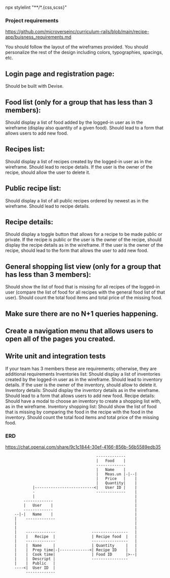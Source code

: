 npx stylelint "**/*.{css,scss}"

### Project requirements
https://github.com/microverseinc/curriculum-rails/blob/main/recipe-app/buisness_requirements.md

You should follow the layout of the wireframes provided. You should personalize the rest of the design including colors, typographies, spacings, etc.
## Login page and registration page:
Should be built with Devise.
## Food list (only for a group that has less than 3 members):
Should display a list of food added by the logged-in user as in the wireframe (display also quantity of a given food).
Should lead to a form that allows users to add new food.
## Recipes list:
Should display a list of recipes created by the logged-in user as in the wireframe.
Should lead to recipe details.
If the user is the owner of the recipe, should allow the user to delete it.
## Public recipe list:
Should display a list of all public recipes ordered by newest as in the wireframe.
Should lead to recipe details.
## Recipe details:
Should display a toggle button that allows for a recipe to be made public or private.
If the recipe is public or the user is the owner of the recipe, should display the recipe details as in the wireframe.
If the user is the owner of the recipe, should lead to the form that allows the user to add new food.
## General shopping list view (only for a group that has less than 3 members):
Should show the list of food that is missing for all recipes of the logged-in user (compare the list of food for all recipes with the general food list of that user).
Should count the total food items and total price of the missing food.
## Make sure there are no N+1 queries happening.
## Create a navigation menu that allows users to open all of the pages you created.
## Write unit and integration tests

If your team has 3 members these are requirements; otherwise, they are additional requirements
Inventories list:
Should display a list of inventories created by the logged-in user as in the wireframe.
Should lead to inventory details.
If the user is the owner of the inventory, should allow to delete it.
Inventory details:
Should display the inventory details as in the wireframe.
Should lead to a form that allows users to add new food.
Recipe details:
Should have a modal to choose an inventory to create a shopping list with, as in the wireframe.
Inventory shopping list:
Should show the list of food that is missing by comparing the food in the recipe with the food in the inventory.
Should count the total food items and total price of the missing food.

### ERD 
https://chat.openai.com/share/9c1c1844-30ef-4166-856b-56b5589edb35

                                            -------------
                                            |   Food    |
                                            -------------
                                            |   Name    |
                                            |   Meas.un |-|--|
                                            |   Price   |    |
                                            |   Quantity|    |
                |--------------------------<|   User ID |    |
                -                           -------------    |
                |                                            |
            -------------                                    |
            |   User    |                                    |
            -------------                                    |
        --|-|   Name    |                                    |
        |    -------------                                   |   
        |                                                    |
        |                                                    |
        |    -------------                ----------------   |
        |    |   Recipe  |                | Recipe food  |   |
        |    -------------                ----------------   |
        |    |  Name     |                | Quantity     |   |
        |    |  Prep time|-|-------------<| Recipe ID    |   |
        |    |  Cook time|                | Food ID      |>--|
        |    |  Descript |                ----------------
        |    |  Public   |
        ----<|  User ID  |
             -------------